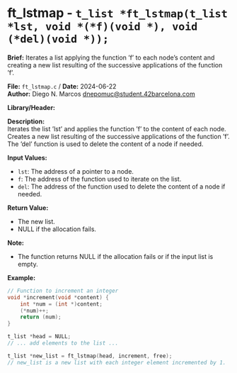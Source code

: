 # ft_lstmap - `t_list *ft_lstmap(t_list *lst, void *(*f)(void *), void (*del)(void *));`

**Brief:**
Iterates a list applying the function ’f’ to each node’s content and creating a new list resulting of the successive applications of the function ’f’.

**File:** `ft_lstmap.c` / **Date:** 2024-06-22  
**Author:** Diego N. Marcos <dnepomuc@student.42barcelona.com>

**Library/Header:**



**Description:**  
Iterates the list ’lst’ and applies the function ’f’ to the content of each node. Creates a new list resulting of the successive applications of the function ’f’. The ’del’ function is used to delete the content of a node if needed.

**Input Values:**
* `lst`: The address of a pointer to a node.
* `f`: The address of the function used to iterate on the list.
* `del`: The address of the function used to delete the content of a node if needed.

**Return Value:**  
* The new list.
* NULL if the allocation fails.

**Note:**  
-  The function returns NULL if the allocation fails or if the input list is empty.

**Example:**  
```c
// Function to increment an integer
void *increment(void *content) {
    int *num = (int *)content;
    (*num)++;
    return (num);
}

t_list *head = NULL;
// ... add elements to the list ...

t_list *new_list = ft_lstmap(head, increment, free); 
// new_list is a new list with each integer element incremented by 1.
```